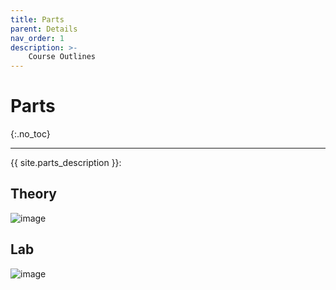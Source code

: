 ```yaml
---
title: Parts
parent: Details
nav_order: 1
description: >-
    Course Outlines
---
```


# Parts
{:.no_toc}

---

{{ site.parts_description }}:

## Theory

![image](/fall2024_ce100/assets/images/course/theory-breakdown.png)


## Lab

![image](/fall2024_ce100/assets/images/course/lab-breakdown.png)

<script>
        const siteButton = document.getElementById('menu-button');
        const siteNav = document.querySelector('.site-nav');

        let isVisible = false;

        siteButton.addEventListener('click', function(event) {
            event.preventDefault();
            if (isVisible) {
                siteNav.style.display = 'none';
                isVisible = false;
            } else {
                siteNav.style.display = 'block';
                isVisible = true;
            }
        });
    </script>